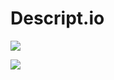 # Descript.io

<img src="https://descriptio.visualstudio.com/_apis/public/build/definitions/e2d445fe-8893-4fad-9387-10f513d44c02/1/badge"/>

<a href="https://www.codefactor.io/repository/github/lariscusobscurus/descript.io"><img src="https://www.codefactor.io/repository/github/lariscusobscurus/descript.io/badge" /></a>

